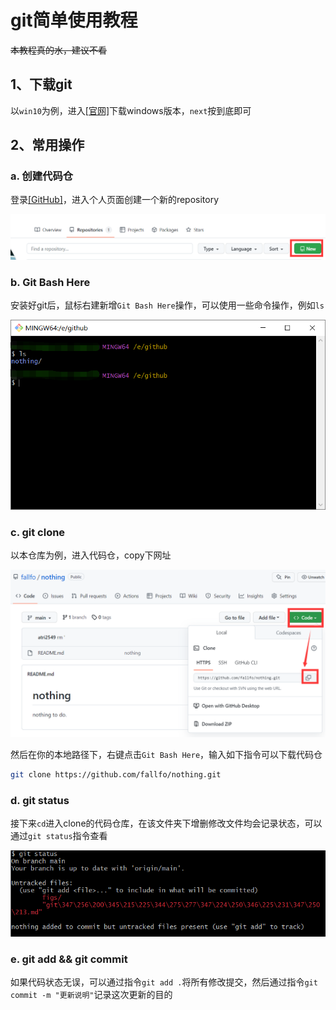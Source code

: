 # git简单使用教程

~~本教程真的水，建议不看~~

## 1、下载git

以`win10`为例，进入[[官网]](https://git-scm.com/)下载windows版本，`next`按到底即可



## 2、常用操作

### a. 创建代码仓

登录[[GitHub]](https://github.com/)，进入个人页面创建一个新的repository

![](./figs/New.png)



### b. Git Bash Here

安装好git后，鼠标右建新增`Git Bash Here`操作，可以使用一些命令操作，例如`ls`

![](./figs/Bash.png)



### c. git clone

以本仓库为例，进入代码仓，copy下网址

![](./figs/clone.png)

然后在你的本地路径下，右键点击`Git Bash Here`，输入如下指令可以下载代码仓

```bash
git clone https://github.com/fallfo/nothing.git
```



### d. git status 

接下来`cd`进入clone的代码仓库，在该文件夹下增删修改文件均会记录状态，可以通过`git status`指令查看

![](./figs/status.png)



### e. git add && git commit

如果代码状态无误，可以通过指令`git add .`将所有修改提交，然后通过指令`git commit -m "更新说明"`记录这次更新的目的